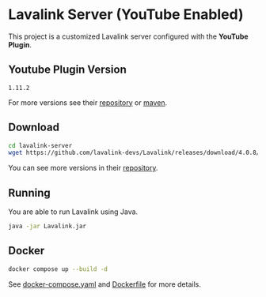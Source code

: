 # Lavalink Server (YouTube Enabled)
This project is a customized Lavalink server configured with the **YouTube Plugin**.

## Youtube Plugin Version
`1.11.2`

For more versions see their [repository](https://github.com/lavalink-devs/youtube-source/releases) or [maven](https://maven.lavalink.dev/).

## Download
```bash
cd lavalink-server
wget https://github.com/lavalink-devs/Lavalink/releases/download/4.0.8/Lavalink.jar
```
You can see more versions in their [repository](https://github.com/lavalink-devs/Lavalink/releases).

## Running
You are able to run Lavalink using Java.
```bash
java -jar Lavalink.jar
```

## Docker
```bash
docker compose up --build -d
```
See [docker-compose.yaml](docker-compose.yaml) and [Dockerfile](Dockerfile) for more details.
